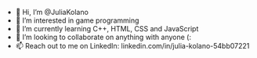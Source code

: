 - 👋 Hi, I’m @JuliaKolano
- 👀 I’m interested in game programming
- 🌱 I’m currently learning C++, HTML, CSS and JavaScript
- 💞️ I’m looking to collaborate on anything with anyone (:
- 📫 Reach out to me on LinkedIn: linkedin.com/in/julia-kolano-54bb07221

<!---
JuliaKolano/JuliaKolano is a ✨ special ✨ repository because its `README.md` (this file) appears on your GitHub profile.
You can click the Preview link to take a look at your changes.
--->
